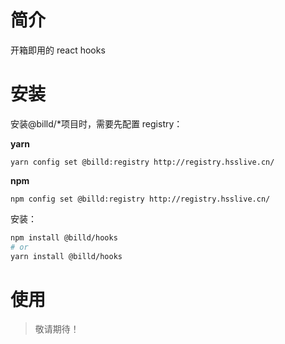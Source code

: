 # 简介

开箱即用的 react hooks

# 安装

安装@billd/\*项目时，需要先配置 registry：

**yarn**

```
yarn config set @billd:registry http://registry.hsslive.cn/
```

**npm**

```
npm config set @billd:registry http://registry.hsslive.cn/
```

安装：

```sh
npm install @billd/hooks
# or
yarn install @billd/hooks
```

# 使用

> 敬请期待！
